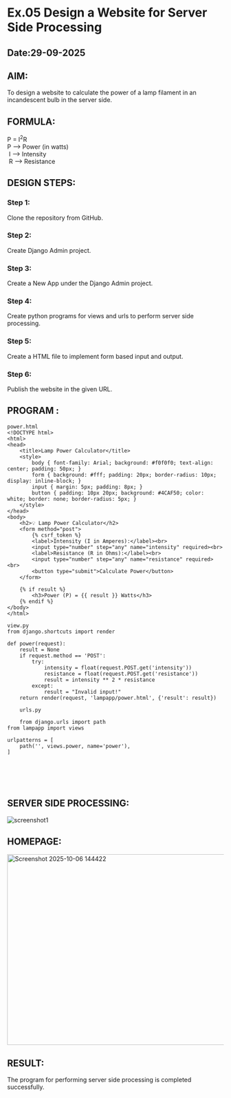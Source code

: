 # Ex.05 Design a Website for Server Side Processing
## Date:29-09-2025

## AIM:
 To design a website to calculate the power of a lamp filament in an incandescent bulb in the server side. 


## FORMULA:
P = I<sup>2</sup>R
<br> P --> Power (in watts)
<br> I --> Intensity
<br> R --> Resistance

## DESIGN STEPS:

### Step 1:
Clone the repository from GitHub.

### Step 2:
Create Django Admin project.

### Step 3:
Create a New App under the Django Admin project.

### Step 4:
Create python programs for views and urls to perform server side processing.

### Step 5:
Create a HTML file to implement form based input and output.

### Step 6:
Publish the website in the given URL.

## PROGRAM :
~~~
power.html
<!DOCTYPE html>
<html>
<head>
    <title>Lamp Power Calculator</title>
    <style>
        body { font-family: Arial; background: #f0f0f0; text-align: center; padding: 50px; }
        form { background: #fff; padding: 20px; border-radius: 10px; display: inline-block; }
        input { margin: 5px; padding: 8px; }
        button { padding: 10px 20px; background: #4CAF50; color: white; border: none; border-radius: 5px; }
    </style>
</head>
<body>
    <h2>💡 Lamp Power Calculator</h2>
    <form method="post">
        {% csrf_token %}
        <label>Intensity (I in Amperes):</label><br>
        <input type="number" step="any" name="intensity" required><br>
        <label>Resistance (R in Ohms):</label><br>
        <input type="number" step="any" name="resistance" required><br>
        <button type="submit">Calculate Power</button>
    </form>

    {% if result %}
        <h3>Power (P) = {{ result }} Watts</h3>
    {% endif %}
</body>
</html>

view.py
from django.shortcuts import render

def power(request):
    result = None
    if request.method == 'POST':
        try:
            intensity = float(request.POST.get('intensity'))
            resistance = float(request.POST.get('resistance'))
            result = intensity ** 2 * resistance
        except:
            result = "Invalid input!"
    return render(request, 'lampapp/power.html', {'result': result})

    urls.py

    from django.urls import path
from lampapp import views

urlpatterns = [
    path('', views.power, name='power'),
]






~~~

## SERVER SIDE PROCESSING:
![screenshot1](https://github.com/user-attachments/assets/6c8254fb-26a0-4b15-9330-41622c21f063)



## HOMEPAGE:
<img width="1424" height="443" alt="Screenshot 2025-10-06 144422" src="https://github.com/user-attachments/assets/551f37c0-4e92-4011-8f88-40a011b3b5e5" />




## RESULT:
The program for performing server side processing is completed successfully.
